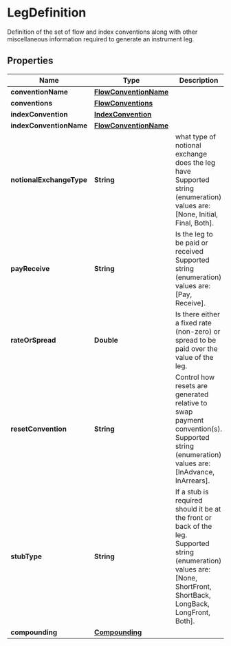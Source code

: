 

# LegDefinition

Definition of the set of flow and index conventions along with other miscellaneous information required to generate an instrument leg.

## Properties

Name | Type | Description | Notes
------------ | ------------- | ------------- | -------------
**conventionName** | [**FlowConventionName**](FlowConventionName.md) |  |  [optional]
**conventions** | [**FlowConventions**](FlowConventions.md) |  |  [optional]
**indexConvention** | [**IndexConvention**](IndexConvention.md) |  |  [optional]
**indexConventionName** | [**FlowConventionName**](FlowConventionName.md) |  |  [optional]
**notionalExchangeType** | **String** | what type of notional exchange does the leg have  Supported string (enumeration) values are: [None, Initial, Final, Both]. | 
**payReceive** | **String** | Is the leg to be paid or received  Supported string (enumeration) values are: [Pay, Receive]. | 
**rateOrSpread** | **Double** | Is there either a fixed rate (non-zero) or spread to be paid over the value of the leg. | 
**resetConvention** | **String** | Control how resets are generated relative to swap payment convention(s).  Supported string (enumeration) values are: [InAdvance, InArrears]. |  [optional]
**stubType** | **String** | If a stub is required should it be at the front or back of the leg.  Supported string (enumeration) values are: [None, ShortFront, ShortBack, LongBack, LongFront, Both]. | 
**compounding** | [**Compounding**](Compounding.md) |  |  [optional]



